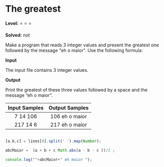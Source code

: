 # The greatest

**Level:** :star: :star: :star:

**Solved:** not

Make a program that reads 3 integer values and present the greatest one followed by the message "eh o maior". Use the following formula:


**Input**

The input file contains 3 integer values.

**Output**

Print the greatest of these three values followed by a space and the message “eh o maior”.

| Input Samples	| Output Samples |
|:--:|:--:|
|7 14 106 | 106 eh o maior |
| 217 14 6 | 217 eh o maior |

```javascript 

[a,b,c] = lines[0].split(' ').map(Number);

abcMaior =  (a + b + c Math.abs(a - b - c ))/2 ;

console.log(""+abcMaior+" eh maior ");


```